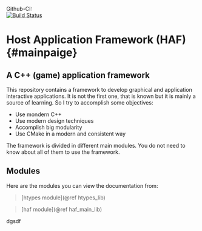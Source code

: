 Github-CI:<br>
[![Build Status][github_windows_status]][github_windows_link]<br>

[github_windows_status]: https://github.com/LeDYoM/hhaf/actions/workflows/x86_windows.yml/badge.svg
[github_windows_link]: https://github.com/LeDYoM/hhaf/actions/workflows/x86_windows.yml

# Host Application Framework (HAF)  {#mainpaige}

## A C++ (game) application framework

This repository contains a framework to develop graphical and application
interactive applications. It is not the first one, that is known but it is
mainly a source of learning. So I try to accomplish some objectives:
* Use mondern C++
* Use modern design techniques
* Accomplish big modularity
* Use CMake in a modern and consistent way

The framework is divided in different main modules. You do not need to know
about all of them to use the framework.

## Modules
Here are the modules you can view the documentation from:
> [htypes module](@ref htypes_lib)

> [haf module](@ref haf_main_lib)

dgsdf
